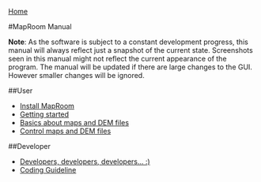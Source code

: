 [Home](Home)

#MapRoom Manual

**Note**: As the software is subject to a constant development progress, this manual will
always reflect just a snapshot of the current state. Screenshots seen in this manual might 
not reflect the current appearance of the program. The manual will be updated if there are 
large changes to the GUI. However smaller changes will be ignored. 

##User

* [Install MapRoom](DocGetMapRoom)
* [Getting started](DocGettingStarted)
* [Basics about maps and DEM files](DocBasicsMapDem)
* [Control maps and DEM files](DocControlMapDem)

##Developer

* [Developers, developers, developers... :)](Developer)
* [Coding Guideline](DeveloperCodingGuideline)
